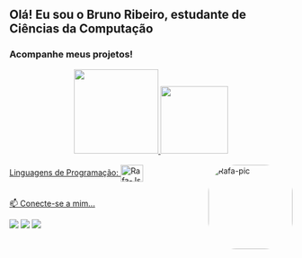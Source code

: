 ##  Olá! Eu sou o Bruno Ribeiro, estudante de Ciências da Computação
### Acompanhe meus projetos!

<div align="center">
  <a href="https://github.com/eubrunors">
  <img height="150em" src="https://github-readme-stats.vercel.app/api?username=eubrunors&show_icons=false&theme=dracula&include_all_commits=true&count_private=true"/>
  <img height="120em" src="https://github-readme-stats.vercel.app/api/top-langs/?username=eubrunors&layout=compact&langs_count=7&theme=dracula"/>
</div>
  
<div style="display: inline_block"><br>
  Linguagens de Programação:


  <img align="center" alt="Rafa-Js" height="30" width="40" src="https://cdn.jsdelivr.net/gh/devicons/devicon/icons/c/c-original.svg">
  <img align="right" alt="Rafa-pic" height="150" style="border-radius:50px;" src="https://cdn.discordapp.com/attachments/840348212530511900/996799072960774184/eubrunors.png">
</div>
  
  ##
 
<div>
  
  <p>📫 Conecte-se a mim...</p>
  
  <a href=https://www.youtube.com/channel/UCOPiUJSxV6Y7kZlE_PUpP-g target="_blank"><img src="https://img.shields.io/badge/YouTube-FF0000? style=for-the-badge&logo=youtube&logoColor=white" target="_blank"></a>
  <a href=https://www.instagram.com/_brunoors/ target="_blank"><img src="https://img.shields.io/badge/-Instagram-%23E4405F?style=for-the- badge&logo=instagram&logoColor=white" target="_blank"></a>
  <a href = "mailto:bruno.2013.br11@gmail.com"><img src="https://img.shields.io/badge/-Gmail-%23333?style=for-the-badge&logo=gmail&logoColor=white" destino ="_blank"></a>

</div>


<!---
eubrunors/eubrunors is a ✨ special ✨ repository because its `README.md` (this file) appears on your GitHub profile.
You can click the Preview link to take a look at your changes.
--->

